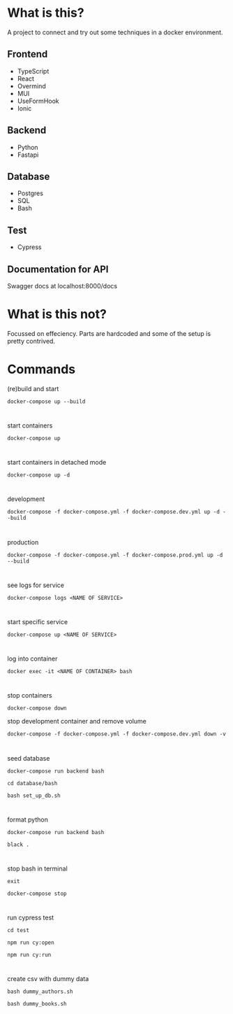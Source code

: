 # What is this?

A project to connect and try out some techniques in a docker environment.

## Frontend

- TypeScript
- React
- Overmind
- MUI
- UseFormHook
- Ionic

## Backend

- Python
- Fastapi

## Database

- Postgres
- SQL
- Bash

## Test

- Cypress

## Documentation for API

Swagger docs at localhost:8000/docs

# What is this not?

Focussed on effeciency.
Parts are hardcoded and some of the setup is pretty contrived.

# Commands

(re)build and start

`docker-compose up --build`

#

start containers

`docker-compose up`

#

start containers in detached mode

`docker-compose up -d`

#

development

`docker-compose -f docker-compose.yml -f docker-compose.dev.yml up -d --build`

#

production

`docker-compose -f docker-compose.yml -f docker-compose.prod.yml up -d --build`

#

see logs for service

`docker-compose logs <NAME OF SERVICE>`

#

start specific service

`docker-compose up <NAME OF SERVICE>`

#

log into container

`docker exec -it <NAME OF CONTAINER> bash`

#

stop containers

`docker-compose down`

stop development container and remove volume

`docker-compose -f docker-compose.yml -f docker-compose.dev.yml down -v`

#

seed database

`docker-compose run backend bash`

`cd database/bash`

`bash set_up_db.sh`

#

format python

`docker-compose run backend bash`

`black .`

#

stop bash in terminal

`exit`

`docker-compose stop`

#

run cypress test

`cd test`

`npm run cy:open`

`npm run cy:run`

#

create csv with dummy data

`bash dummy_authors.sh`

`bash dummy_books.sh`
